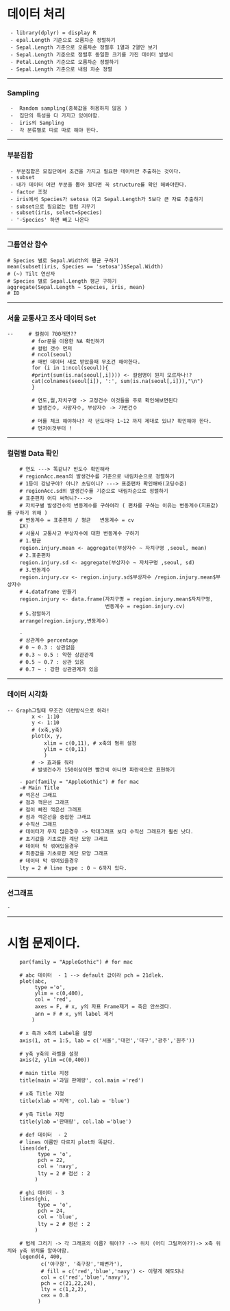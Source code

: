# 데이터 처리
     - library(dplyr) = display R
     - epal.Length 기준으로 오름차순 정렬하기
     - Sepal.Length 기준으로 오름차순 정렬후 1열과 2열만 보기
     - Sepal.Length 기준으로 정렬후 동일한 크기를 가진 데이터 발생시 
     - Petal.Length 기준으로 오름차순 정렬하기
     - Sepal.Length 기준으로 내림 차순 정렬
---     
### Sampling
     -  Random sampling(중복값을 허용하지 않음 )
     -  집단의 특성을 다 가지고 있어야함.
     -  iris의 Sampling 
     -  각 분류별로 따로 따로 해야 한다.
     
---
### 부분집합
     - 부분집합은 모집단에서 조건을 가지고 필요한 데이터만 추출하는 것이다. 
     - subset
     - 내가 데이터 어떤 부분을 뽑아 왔다면 꼭 structure를 확인 해봐야한다.
     - factor 조정
     - iris에서 Species가 setosa 이고 Sepal.Length가 5보다 큰 자료 추출하기
     - subset으로 필요없는 컬럼 지우기
     - subset(iris, select=Species)
     - '-Species' 하면 빼고 나온다
---
### 그룹연산 함수
    # Species 별로 Sepal.Width의 평균 구하기 
    mean(subset(iris, Species == 'setosa')$Sepal.Width)
    # (~) Tilt 연산자 
    # Species 별로 Sepal.Length 평균 구하기
    aggregate(Sepal.Length ~ Species, iris, mean)
    # ID 

---
### 서울 교통사고 조사 데이터 Set
                
    --     # 컬럼이 700개면??
            # for문을 이용한 NA 확인하기
            # 컬럼 갯수 먼저
            # ncol(seoul)
            # 매번 데이터 새로 받았을때 무조건 해야한다.
            for (i in 1:ncol(seoul)){
            #print(sum(is.na(seoul[,i]))) <- 컬럼명이 뭔지 모르자나!?
            cat(colnames(seoul[i]), ':', sum(is.na(seoul[,i])),"\n")
            }
            
            # 연도,월,자치구명 -> 고정건수 이것들을 주로 확인해보면된다
            # 발생건수, 사망자수, 부상자수 -> 가변건수 
            
            # 머를 체크 해야하나? 각 년도마다 1~12 까지 제대로 있냐? 확인해야 한다. 
            # 먼저이것부터 !
---
### 컬럼별 Data 확인
        # 연도 ---> 똑같냐? 빈도수 확인해라
        # regionAcc.mean의 발생건수를 기준으로 내림차순으로 정렬하기
        # 1등이 강남구야? 아니? 초딩이니? ---> 표준편차 확인해봐(고딩수준)
        # regionAcc.sd의 발생건수를 기준으로 내림차순으로 정렬하기
        # 표준편차 어디 써먹니?--->>
        # 자치구별 발생건수의 변동계수를 구하여라 ( 편차를 구하는 이유는 변동계수(지표값)를 구하기 위해 )
        # 변동계수 = 표준편차 / 평균   변동계수 = cv
        EX)
        # 서울시 교통사고 부상자수에 대한 변동계수 구하기
        # 1.평균
        region.injury.mean <- aggregate(부상자수 ~ 자치구명 ,seoul, mean)
        # 2.표준편차
        region.injury.sd <- aggregate(부상자수 ~ 자치구명 ,seoul, sd)
        # 3.변동계수
        region.injury.cv <- region.injury.sd$부상자수 /region.injury.mean$부상자수
        # 4.dataframe 만들기
        region.injury <- data.frame(자치구명 = region.injury.mean$자치구명,
                                    변동계수 = region.injury.cv)
        # 5.정렬하기
        arrange(region.injury,변동계수)
        
        -
        # 상관계수 percentage 
        # 0 ~ 0.3 : 상관없음
        # 0.3 ~ 0.5 : 약한 상관관계
        # 0.5 ~ 0.7 : 상관 있음
        # 0.7 ~ : 강한 상관관계가 있음
        
---
### 데이터 시각화

    -- Graph그릴때 무조건 이런방식으로 하라!
            x <- 1:10
            y <- 1:10
            # (x축,y축)
            plot(x, y,
                xlim = c(0,11), # x축의 범위 설정
                ylim = c(0,11)
                )
            # -> 효과를 줘라 
            # 발생건수가 150이상이면 빨간색 아니면 파란색으로 표현하기 
            
        - par(family = "AppleGothic") # for mac 
        -# Main Title 
        # 꺽은선 그래프 
        # 점과 꺽은선 그래프 
        # 점이 빠진 꺽은선 그래프 
        # 점과 꺽은선을 중첩한 그래프 
        # 수직선 그래프 
        # 데이터가 무지 많은경우 -> 막대그래프 보다 수직선 그래프가 훨씬 낫다.
        # 초기값을 기초로한 계단 모양 그래프 
        # 데이터 막 섞여있을경우
        # 최종값을 기초로한 계단 모양 그래프 
        # 데이터 막 섞여있을경우
        lty = 2 # line type : 0 ~ 6까지 있다. 

        
---
###  선그래프
    - 


----------
# 시험 문제이다.
        par(family = "AppleGothic") # for mac

        # abc 데이터  - 1 --> default 값이라 pch = 21dlek. 
        plot(abc,
             type ='o',
             ylim = c(0,400),
             col = 'red',
             axes = F, # x, y의 자표 Frame제거 = 축은 안쓰겠다.
             ann = F # x, y의 label 제거 
            )

        # x 축과 x축의 Label을 설정
        axis(1, at = 1:5, lab = c('서울','대전','대구','광주','원주'))

        # y축 y축의 라벨을 설정
        axis(2, ylim =c(0,400))

        # main title 지정
        title(main ='과일 판매량', col.main ='red')

        # x축 Title 지정
        title(xlab ='지역', col.lab = 'blue')

        # y축 Title 지정
        title(ylab ='판매량', col.lab ='blue')

        # def 데이터  - 2
        # lines 이름만 다르지 plot와 똑같다.
        lines(def,
              type = 'o',
              pch = 22,
              col = 'navy',
              lty = 2 # 점선 : 2
             )

        # ghi 데이터 - 3
        lines(ghi,
              type = 'o',
              pch = 24,
              col = 'blue',
              lty = 2 # 점선 : 2
             )

        # 범례 그리기 -> 각 그래프의 이름? 뭐야?? --> 위치 (어디 그릴꺼야??)-> x축 위치와 y축 위치를 알아야함. 
        legend(4, 400,
               c('야구장', '축구장','해변가'),
               # fill = c('red','blue','navy') <- 이렇게 해도되나
               col = c('red','blue','navy'),
               pch = c(21,22,24),
               lty = c(1,2,2),
               cex = 0.8
              )

